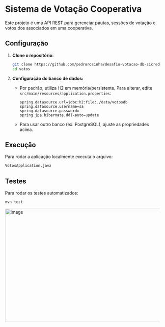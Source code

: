 # Sistema de Votação Cooperativa

Este projeto é uma API REST para gerenciar pautas, sessões de votação e votos dos associados em uma cooperativa.

## Configuração

1. **Clone o repositório:**
   ```bash
   git clone https://github.com/pedrorosinha/desafio-votacao-db-sicredi.git
   cd votos
   ```

2. **Configuração do banco de dados:**
   - Por padrão, utiliza H2 em memória/persistente. Para alterar, edite `src/main/resources/application.properties`:
     ```
     spring.datasource.url=jdbc:h2:file:./data/votosdb
     spring.datasource.username=sa
     spring.datasource.password=
     spring.jpa.hibernate.ddl-auto=update
     ```
   - Para usar outro banco (ex: PostgreSQL), ajuste as propriedades acima.

## Execução

Para rodar a aplicação localmente executa o arquivo:

```bash
VotosApplication.java
```

## Testes

Para rodar os testes automatizados:

```bash
mvn test
```

<img width="811" height="368" alt="image" src="https://github.com/user-attachments/assets/feaf4524-da64-4b26-9a7d-86cc0e8a40fc" />
